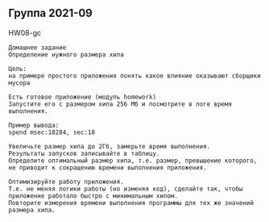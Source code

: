 Группа 2021-09
----------------------------------------------------------------------------------------------------

HW08-gc

    Домашнее задание
    Определение нужного размера хипа
    
    Цель:
    на примере простого приложения понять какое влияние оказывают сборщики мусора
    
    Есть готовое приложение (модуль homework)
    Запустите его с размером хипа 256 Мб и посмотрите в логе время выполнения.
    
    Пример вывода:
    spend msec:18284, sec:18
    
    Увеличьте размер хипа до 2Гб, замерьте время выполнения.
    Результаты запусков записывайте в таблицу.
    Определите оптимальный размер хипа, т.е. размер, превышение которого,
    не приводит к сокращению времени выполнения приложения.
    
    Оптимизируйте работу приложения.
    Т.е. не меняя логики работы (но изменяя код), сделайте так, чтобы приложение работало быстро с минимальным хипом.
    Повторите измерения времени выполнения программы для тех же значений размера хипа.

    
    
    
    

    
    
    


